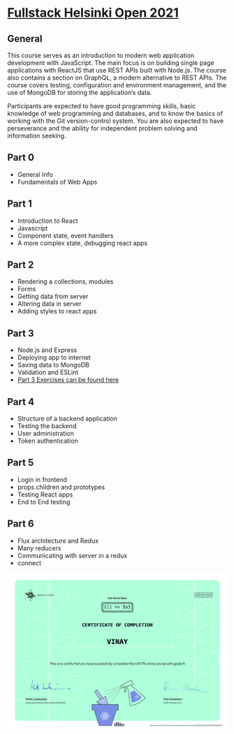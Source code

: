 # [Fullstack Helsinki Open 2021](https://fullstackopen.com/en/about)

## General
This course serves as an introduction to modern web application development with JavaScript. The main focus is on building single page applications with ReactJS that use REST APIs built with Node.js. The course also contains a section on GraphQL, a modern alternative to REST APIs.
The course covers testing, configuration and environment management, and the use of MongoDB for storing the application’s data.

Participants are expected to have good programming skills, basic knowledge of web programming and databases, and to know the basics of working with the Git version-control system. You are also expected to have perseverance and the ability for independent problem solving and information seeking.

## Part 0
- General Info
- Fundamentals of Web Apps

## Part 1
- Introduction to React
- Javascript
- Component state, event handlers
- A more complex state, debugging react apps

## Part 2
- Rendering a collections, modules
- Forms
- Getting data from server
- Altering data in server
- Adding styles to react apps

## Part 3
- Node.js and Express
- Deploying app to internet
- Saving data to MongoDB
- Validation and ESLint
- [Part 3 Exercises can be found here](https://github.com/foolhardy21/part3-helsinki-fullstack)

## Part 4
- Structure of a backend application
- Testing the backend
- User administration
- Token authentication

## Part 5
- Login in frontend
- props.children and prototypes
- Testing React apps
- End to End testing

## Part 6
- Flux architecture and Redux
- Many reducers
- Communicating with server in a redux
- connect

![Certificate of Completion](./certificate.png)
